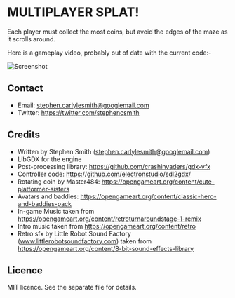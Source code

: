 # MULTIPLAYER SPLAT!

Each player must collect the most coins, but avoid the edges of the maze as it scrolls around.

Here is a gameplay video, probably out of date with the current code:-

![Screenshot](docs/screenshots/splat.gif)




## Contact
* Email: stephen.carlylesmith@googlemail.com
* Twitter: https://twitter.com/stephencsmith


## Credits
* Written by Stephen Smith (stephen.carlylesmith@googlemail.com)
* LibGDX for the engine
* Post-processing library: https://github.com/crashinvaders/gdx-vfx
* Controller code: https://github.com/electronstudio/sdl2gdx/
* Rotating coin by Master484: https://opengameart.org/content/cute-platformer-sisters
* Avatars and baddies: https://opengameart.org/content/classic-hero-and-baddies-pack
* In-game Music taken from https://opengameart.org/content/retroturnaroundstage-1-remix
* Intro music taken from https://opengameart.org/content/retro
* Retro sfx by Little Robot Sound Factory (www.littlerobotsoundfactory.com) taken from https://opengameart.org/content/8-bit-sound-effects-library

## Licence
MIT licence.  See the separate file for details.



